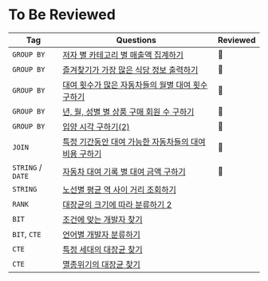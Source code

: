 # To Be Reviewed

| Tag             | Questions | Reviewed |
|-----------------| ---|----------|
| `GROUP BY`      |  [저자 별 카테고리 별 매출액 집계하기](https://school.programmers.co.kr/learn/courses/30/lessons/144856) | 💙       |
| `GROUP BY`      | [즐겨찾기가 가장 많은 식당 정보 출력하기](https://school.programmers.co.kr/learn/courses/30/lessons/131123) | 💙       |
| `GROUP BY`      |  [대여 횟수가 많은 자동차들의 월별 대여 횟수 구하기](https://school.programmers.co.kr/learn/courses/30/lessons/151139) | 💙         |
| `GROUP BY`      |  [년, 월, 성별 별 상품 구매 회원 수 구하기](https://school.programmers.co.kr/learn/courses/30/lessons/131532) |    💙      |
| `GROUP BY`      |  [입양 시각 구하기(2)](https://school.programmers.co.kr/learn/courses/30/lessons/59413) |    🧡    |
| `JOIN`          | [특정 기간동안 대여 가능한 자동차들의 대여비용 구하기](https://school.programmers.co.kr/learn/courses/30/lessons/157339) |    🧡     |
| `STRING` / `DATE` | [자동차 대여 기록 별 대여 금액 구하기](https://school.programmers.co.kr/learn/courses/30/lessons/151141) |   🧡   |
| `STRING`        | [노선별 평균 역 사이 거리 조회하기](https://school.programmers.co.kr/learn/courses/30/lessons/284531) | |
| `RANK` | [대장균의 크기에 따라 분류하기 2](https://school.programmers.co.kr/learn/courses/30/lessons/301649) | |
| `BIT` | [조건에 맞는 개발자 찾기](https://school.programmers.co.kr/learn/courses/30/lessons/276034) | |
| `BIT`, `CTE` | [언어별 개발자 분류하기](https://school.programmers.co.kr/learn/courses/30/lessons/276036) | |
| `CTE` | [특정 세대의 대장균 찾기](https://school.programmers.co.kr/learn/courses/30/lessons/301650) | |
| `CTE` | [멸종위기의 대장균 찾기](https://school.programmers.co.kr/learn/courses/30/lessons/301651) | |
